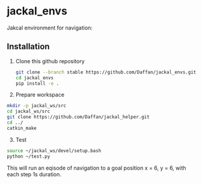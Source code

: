 # jackal_envs
Jakcal environment for navigation: 
## Installation 

1. Clone this github repository 
   ```bash
   git clone --branch stable https://github.com/Daffan/jackal_envs.git
   cd jackal_envs
   pip install -e .
   ```
2. Prepare workspace 
  ```bash
  mkdir -p jackal_ws/src
  cd jackal_ws/src
  git clone https://github.com/Daffan/jackal_helper.git
  cd ../
  catkin_make
  ```
3. Test
  ```bash
  source ~/jackal_ws/devel/setup.bash
  python ~/test.py
  ```
  This will run an eqisode of navigation to a goal position x = 6, y = 6, with each step 1s duration. 
